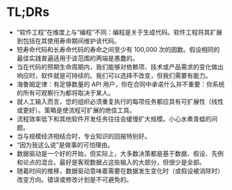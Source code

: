 # TL;DRs

* “软件工程”在维度上与“编程”不同：编程是关于生成代码。软件工程将其扩展到包括在其使用寿命期间维护该代码。
* 短寿命代码和长寿命代码的寿命之间至少有 100,000 次的因数。假设相同的最佳实践普遍适用于该范围的两端是愚蠢的。
* 当在代码的预期生命周期内，我们能够对依赖项、技术或产品需求的变化做出响应时，软件就是可持续的。我们可以选择不改变，但我们需要有能力。
* 海鲁姆定律：有足够数量的 API 用户，你在合同中承诺什么并不重要：你系统的所有可观察行为都将取决于某人。
* 就人工输入而言，您的组织必须重复执行的每项任务都应具有可扩展性（线性或更好）。策略是使流程可扩展的绝佳工具。&#x20;
* 流程效率低下和其他软件开发任务往往会缓慢扩大规模。小心水煮青蛙的问题。
* 当与规模经济相结合时，专业知识的回报特别好。
* “因为我这么说”是做事的可怕理由。&#x20;
* 数据驱动是一个好的开始，但实际上，大多数决策都是基于数据、假设、先例和论点的混合。最好是客观数据占这些输入的大部分，但很少是全部。
* 随着时间的推移，数据驱动意味着需要在数据发生变化时（或假设被消除时）改变方向。错误或修改计划是不可避免的。

&#x20;     &#x20;
